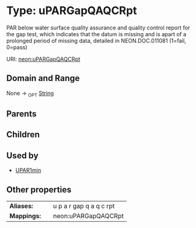 
# Type: uPARGapQAQCRpt


PAR below water surface quality assurance and quality control report for the gap test, which indicates that the datum is missing and is apart of a prolonged period of missing data, detailed in NEON.DOC.011081 (1=fail, 0=pass)

URI: [neon:uPARGapQAQCRpt](https://data.neonscience.org/uPARGapQAQCRpt)


## Domain and Range

None ->  <sub>OPT</sub> [String](types/String.md)

## Parents


## Children


## Used by

 * [UPAR1min](UPAR1min.md)

## Other properties

|  |  |  |
| --- | --- | --- |
| **Aliases:** | | u p a r gap q a q c rpt |
| **Mappings:** | | neon:uPARGapQAQCRpt |

